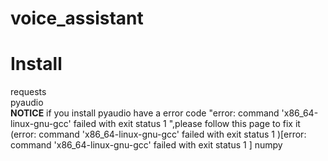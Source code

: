 # voice_assistant

# Install  

requests  
pyaudio  
**NOTICE** if you install pyaudio have a error code "error: command 'x86_64-linux-gnu-gcc' failed with exit status 1 ",please follow this page to fix it  
(error: command 'x86_64-linux-gnu-gcc' failed with exit status 1 )[error: command 'x86_64-linux-gnu-gcc' failed with exit status 1 ]
numpy  
